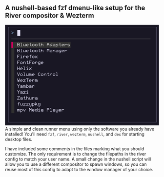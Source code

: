 ## A nushell-based fzf dmenu-like setup for the River compositor &amp; Wezterm
![fzf menu](https://raw.githubusercontent.com/PacificBird/fzfmenu-nushell-river/master/fzfmenu.png)  
A simple and clean runner menu using only the software you already have installed! You'll need `fzf`, `river`, `wezterm`, `nushell`, and `dex` for starting desktop files.

I have included some comments in the files marking what you should customize.
The only requirement is to change the filepaths in the river config to match your user name.
A small change in the nushell script will allow you to use a different compositor to spawn windows, so you can reuse most of this config to adapt to the window manager of your choice.
